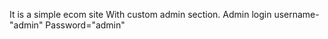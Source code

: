 It is a simple ecom site With custom admin section. 
Admin login username- "admin" Password="admin"
